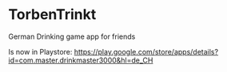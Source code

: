 # TorbenTrinkt
German Drinking game app for friends

Is now in Playstore:
https://play.google.com/store/apps/details?id=com.master.drinkmaster3000&hl=de_CH
